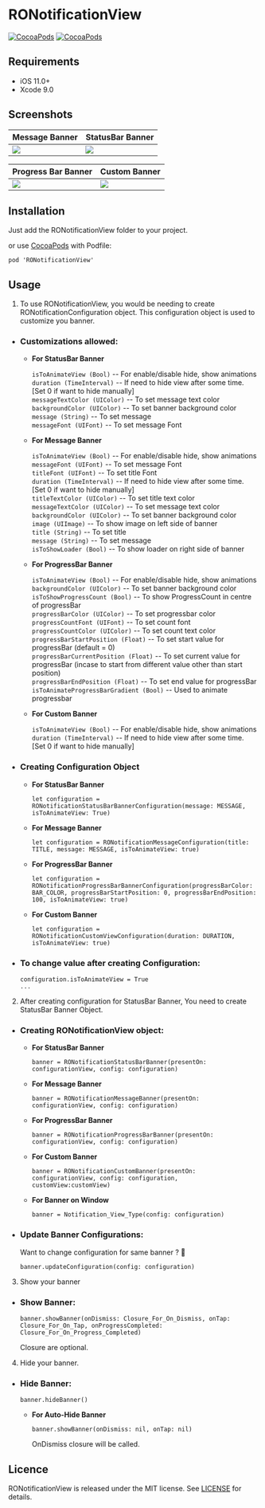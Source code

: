 
# RONotificationView
[![CocoaPods](https://img.shields.io/cocoapods/p/RONotificationView.svg)](https://cocoapods.org/pods/RONotificationView)
[![CocoaPods](https://img.shields.io/cocoapods/v/RONotificationView.svg)](https://cocoapods.org/pods/RONotificationView)
## Requirements

- iOS 11.0+
- Xcode 9.0

## Screenshots

| Message Banner        | StatusBar Banner           |
| ------------- |:------------- |
| ![](https://github.com/rahimkhalid/RONotificationView/blob/master/MessageBanner.gif)      | ![](https://github.com/rahimkhalid/RONotificationView/blob/master/statusBar.gif) |

| Progress Bar Banner        | Custom Banner           |
| ------------- |:------------- |
| ![](https://github.com/rahimkhalid/RONotificationView/blob/master/progressbar.gif)      | ![](https://github.com/rahimkhalid/RONotificationView/blob/master/CustomBanner.gif) |



## Installation

Just add the RONotificationView folder to your project.

or use [CocoaPods](https://cocoapods.org) with Podfile:
```
pod 'RONotificationView'
```

## Usage

1. To use RONotificationView, you would be needing to create RONotificationConfiguration object. This configuration object is used to customize you banner.

* ### Customizations allowed:
  + **For StatusBar Banner**

    `isToAnimateView (Bool)` -- For enable/disable hide, show animations<br />
    `duration (TimeInterval)` -- If need to hide view after some time. [Set 0 if want to hide manually]<br />
    `messageTextColor (UIColor)` -- To set message text color<br />
    `backgroundColor (UIColor)` -- To set banner background color<br /> 
    `message (String)` -- To set message<br />
    `messageFont (UIFont)` -- To set message Font<br />

  + **For Message Banner**

    `isToAnimateView (Bool)` -- For enable/disable hide, show animations<br />
    `messageFont (UIFont)` -- To set message Font<br />
    `titleFont (UIFont)` -- To set title Font<br />
    `duration (TimeInterval)` -- If need to hide view after some time. [Set 0 if want to hide manually]<br />
    `titleTextColor (UIColor)` -- To set title text color<br />
    `messageTextColor (UIColor)` -- To set message text color<br />
    `backgroundColor (UIColor)` -- To set banner background color<br /> 
    `image (UIImage)` -- To show image on left side of banner<br />
    `title (String)` -- To set title<br />
    `message (String)` -- To set message<br />
    `isToShowLoader (Bool)` -- To show loader on right side of banner<br />

  + **For ProgressBar Banner**

    `isToAnimateView (Bool)` -- For enable/disable hide, show animations<br />
    `backgroundColor (UIColor)` -- To set banner background color<br />
    `isToShowProgressCount (Bool)` -- To show ProgressCount in centre of progressBar<br />
    `progressBarColor (UIColor)` -- To set progressbar color<br />
    `progressCountFont (UIFont)` -- To set count font<br />
    `progressCountColor (UIColor)`  -- To set count text color<br />
    `progressBarStartPosition (Float)` -- To set start value for progressBar (default = 0)<br />
    `progressBarCurrentPosition (Float)` -- To set current value for progressBar (incase to start from different value other than start position)<br />
    `progressBarEndPosition (Float)` -- To set end value for progressBar<br />
    `isToAnimateProgressBarGradient (Bool)` -- Used to animate progressbar<br />

  + **For Custom Banner**

    `isToAnimateView (Bool)` -- For enable/disable hide, show animations<br />
    `duration (TimeInterval)` -- If need to hide view after some time. [Set 0 if want to hide manually]<br />


* ### Creating Configuration Object
  + **For StatusBar Banner**
    ```
    let configuration = RONotificationStatusBarBannerConfiguration(message: MESSAGE, isToAnimateView: True)
    ```
  + **For Message Banner**
    ```
    let configuration = RONotificationMessageConfiguration(title: TITLE, message: MESSAGE, isToAnimateView: true)
    ```
  + **For ProgressBar Banner**
    ```
    let configuration = RONotificationProgressBarBannerConfiguration(progressBarColor: BAR_COLOR, progressBarStartPosition: 0, progressBarEndPosition: 100, isToAnimateView: true)
    ```
  + **For Custom Banner**
    ```
    let configuration = RONotificationCustomViewConfiguration(duration: DURATION, isToAnimateView: true)
    ```

* ### To change value after creating Configuration:
    ```
    configuration.isToAnimateView = True
    ...
    ```
2. After creating configuration for StatusBar Banner, You need to create StatusBar Banner Object.

* ### Creating RONotificationView object:
  + **For StatusBar Banner**
    ```
    banner = RONotificationStatusBarBanner(presentOn: configurationView, config: configuration)
    ```
  + **For Message Banner**
    ```
    banner = RONotificationMessageBanner(presentOn: configurationView, config: configuration)
    ```
  + **For ProgressBar Banner**
    ```
    banner = RONotificationProgressBarBanner(presentOn: configurationView, config: configuration)
    ```
  + **For Custom Banner**
    ```
    banner = RONotificationCustomBanner(presentOn: configurationView, config: configuration, customView:customView)
    ```
  + **For Banner on Window**
    ```
    banner = Notification_View_Type(config: configuration)
    ```
* ### Update Banner Configurations:
    Want to change configuration for same banner ? 🤔
    ```
    banner.updateConfiguration(config: configuration)
    ```
3. Show your banner
* ### Show Banner:
    ```
    banner.showBanner(onDismiss: Closure_For_On_Dismiss, onTap: Closure_For_On_Tap, onProgressCompleted: Closure_For_On_Progress_Completed)
    ```
    Closure are optional.

4. Hide your banner.
* ### Hide Banner:
    ```
    banner.hideBanner()
    ```
  + **For Auto-Hide Banner**
    ```
    banner.showBanner(onDismiss: nil, onTap: nil)
    ```
    OnDismiss closure will be called.

## Licence

RONotificationView is released under the MIT license.
See [LICENSE](./LICENSE) for details.
